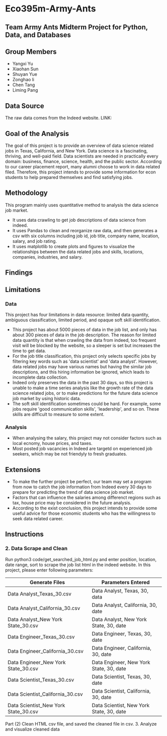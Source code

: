 # Eco395m-Army-Ants
## Team Army Ants Midterm Project for Python, Data, and Databases
## Group Members
* Yangxi Yu
* Xiaohan Sun
* Shuyan Yue
* Zonghao li
* Chen Tang
* Liming Pang
## Data Source 
The raw data comes from the Indeed website. 
  LINK:
## Goal of the Analysis
The goal of this project is to provide an overview of data science related jobs in Texas, California, and New York. Data science is a fascinating, thriving, and well-paid field. Data scientists are needed in practically every domain: business, finance, science, health, and the public sector. According to our career placement report, many alumni choose to work in data related filed. Therefore, this project intends to provide some information for econ students to help prepared themselves and find satisfying jobs.
## Methodology
This program mainly uses quantitative method to analysis the data science job market. 
* It uses data crawling to get job descriptions of data science from indeed.
* It uses Pandas to clean and reorganize raw data, and then generates a csv with six columns including job id, job title, company name, location, salary, and job rating.
* It uses matplotlib to create plots and figures to visualize the relationships between the data related jobs and skills, locations, companies, industries, and salary.
## Findings

## Limitations
### Data 
This project has four limitations in data resource: limited data quantity, ambiguous classification, limited period, and opaque soft skill identification.
* This project has about 5000 pieces of data in the job list, and only has about 300 pieces of data in the job description. The reason for limited data quantity is that when crawling the data from indeed, too frequent visit will be blocked by the website, so a sleeper is set but increases the time to get data. 
* For the job title classification, this project only selects specific jobs by filtering key words such as 'data scientist' and 'data analyst'. However, data related jobs may have various names but having the similar job descriptions, and this hiring information be ignored, which leads to incomplete data collection. 
* Indeed only preserves the data in the past 30 days, so this project is unable to make a time series analysis like the growth rate of the data science related jobs, or to make predictions for the future data science job market by using historic data. 
* The soft skill identification sometimes could be hard. For example, some jobs require 'good communication skills', 'leadership', and so on. These skills are difficult to measure to some extent.

### Analysis
* When analysing the salary, this project may not consider factors such as local ecnomy, house prices, and taxes. 
* Most posted job vacancies in Indeed are targetd on experienced job seekers, which may be not friendyly to fresh graduates. 

## Extensions
* To make the further project be perfect, our team may set a program from now to catch the job information from Indeed every 30 days to prepare for predicting the trend of data science job market. 
* Factors that can influence the salaries among differenct regions such as tax, house price may be considered in the future analysis. 
* According to the exist conclusion, this project intends to provide some useful advice for those economic students who has the willingness to seek data related career. 

## Instructions
### 2. Data Scrape and Clean
Run python3 code/get_searched_job_html.py and enter position, location, date range, sort to scrape the job list html in the indeed website. In this project, please enter following parameters:

|Generate Files|Parameters Entered|
|--------------|------------------|
|Data Analyst_Texas_30.csv|Data Analyst, Texas, 30, data|
|Data Analyst_California_30.csv|Data Analyst, California, 30, date|
|Data Analyst_New York State_30.csv|Data Analyst, New York State, 30, date|
|Data Engineer_Texas_30.csv|Data Engineer, Texas, 30, date|
|Data Engineer_California_30.csv|Data Engineer, California, 30, date|
|Data Engineer_New York State_30.csv|Data Engineer, New York State, 30, date |
|Data Scientist_Texas_30.csv|Data Scientist, Texas, 30, date|
|Data Scientist_California_30.csv|Data Scientist, California, 30, date|
|Data Scientist_New York State_30.csv|Data Scientist, New York State, 30, date|

Part (2) Clean HTML csv file, and saved the cleaned file in csv.
3. Analyze and visualize cleaned data
